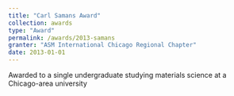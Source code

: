 ```yaml
---
title: "Carl Samans Award"
collection: awards
type: "Award"
permalink: /awards/2013-samans
granter: "ASM International Chicago Regional Chapter"
date: 2013-01-01
---
```


Awarded to a single undergraduate studying materials science at a Chicago-area university
